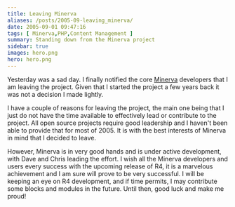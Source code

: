 ```yaml
---
title: Leaving Minerva
aliases: /posts/2005-09-leaving_minerva/
date: 2005-09-01 09:47:16
tags: [ Minerva,PHP,Content Management ]
summary: Standing down from the Minerva project
sidebar: true
images: hero.png
hero: hero.png
---
```


Yesterday was a sad day. I finally notified the core [Minerva](http://sourceforge.net/projects/minerva/)
developers that I am leaving the project. Given that I started the project a few
years back it was not a decision I made lightly.

I have a couple of reasons for leaving the project, the main one being that I
just do not have the time available to effectively lead or contribute to the
project. All open source projects require good leadership and I haven't been able
to provide that for most of 2005. It is with the best interests of Minerva in
mind that I decided to leave.

However, Minerva is in very good hands and is under active development,
with Dave and Chris leading the effort. I wish all the Minerva developers and
users every success with the upcoming release of R4, it is a marvelous
achievement and I am sure will prove to be very successful. I will be
keeping an eye on R4 development, and if time permits, I may contribute some
blocks and modules in the future. Until then, good luck and make me proud!
